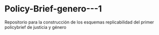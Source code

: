 # Policy-Brief-genero---1
Repositorio para la construcción de los esquemas replicabilidad del primer policybrief de justicia y género
